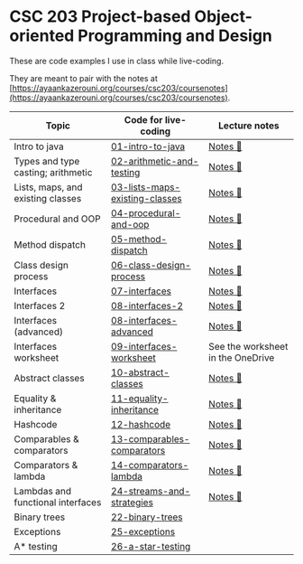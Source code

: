 # CSC 203 Project-based Object-oriented Programming and Design

These are code examples I use in class while live-coding.

They are meant to pair with the notes at [https://ayaankazerouni.org/courses/csc203/coursenotes](https://ayaankazerouni.org/courses/csc203/coursenotes).

| Topic                              | Code for live-coding                                             | Lecture notes                                                                                   |
| ---------------------------------- | ---------------------------------------------------------------- | ----------------------------------------------------------------------------------------------- |
| Intro to java                      | [01-intro-to-java](01-intro-to-java)                             | [Notes 🔗](https://ayaankazerouni.org/courses/csc203/coursenotes/01-intro-java/)                  |
| Types and type casting; arithmetic | [02-arithmetic-and-testing](02-arithmetic-and-testing)           | [Notes 🔗](https://ayaankazerouni.org/courses/csc203/coursenotes/02-arithmetic-and-testing/)      |
| Lists, maps, and existing classes  | [03-lists-maps-existing-classes](03-lists-maps-existing-classes) | [Notes 🔗](https://ayaankazerouni.org/courses/csc203/coursenotes/03-lists-maps-existing-classes/) |
| Procedural and OOP                 | [04-procedural-and-oop](04-procedural-and-oop)                   | [Notes 🔗](https://ayaankazerouni.org/courses/csc203/coursenotes/04-oop-and-procedural/)          |
| Method dispatch                    | [05-method-dispatch](05-method-dispatch)                         | [Notes 🔗](https://ayaankazerouni.org/courses/csc203/coursenotes/05-method-dispatch/)             |
| Class design process               | [06-class-design-process](06-class-design-process)               | [Notes 🔗](https://ayaankazerouni.org/courses/csc203/coursenotes/06-class-design-process/)        |
| Interfaces                         | [07-interfaces](07-interfaces)                                   | [Notes 🔗](https://ayaankazerouni.org/courses/csc203/coursenotes/07-interfaces/)                  |
| Interfaces 2                       | [08-interfaces-2](08-interfaces-2)                               | [Notes 🔗](https://ayaankazerouni.org/courses/csc203/coursenotes/08-interfaces-part-2/)           |
| Interfaces (advanced)              | [08-interfaces-advanced](08-interfaces-advanced)                 | [Notes 🔗](https://ayaankazerouni.org/courses/csc203/coursenotes/09-interfaces-part-3/)           |
| Interfaces worksheet               | [09-interfaces-worksheet](09-interfaces-worksheet)               | See the worksheet in the OneDrive                                                               |
| Abstract classes                   | [10-abstract-classes](10-abstract-classes)                       | [Notes 🔗](https://ayaankazerouni.org/courses/csc203/coursenotes/10-abstract-classes/)            |
| Equality & inheritance             | [11-equality-inheritance](11-equality-inheritance)               | [Notes 🔗](https://ayaankazerouni.org/courses/csc203/coursenotes/11-inheritance-equality/)        |
| Hashcode                           | [12-hashcode](12-hashcode)                                       | [Notes 🔗](https://ayaankazerouni.org/courses/csc203/coursenotes/12-hashcode/)                    |
| Comparables & comparators          | [13-comparables-comparators](13-comparables-comparators)         | [Notes 🔗](https://ayaankazerouni.org/courses/csc203/coursenotes/13-comparable-comparator/)       |
| Comparators & lambda               | [14-comparators-lambda](14-comparators-lambda)                   | [Notes 🔗](https://ayaankazerouni.org/courses/csc203/coursenotes/14-comparators/)                 |
| Lambdas and functional interfaces  | [24-streams-and-strategies](24-streams-and-strategies)           | [Notes 🔗](https://ayaankazerouni.org/courses/csc203/coursenotes/15-lambdas/)                     |
| Binary trees                       | [22-binary-trees](22-binary-trees)                               |                                                                                                 |
| Exceptions                         | [25-exceptions](25-exceptions)                                   |                                                                                                 |
| A* testing                         | [26-a-star-testing](26-a-star-testing)                           |                                                                                                 |
